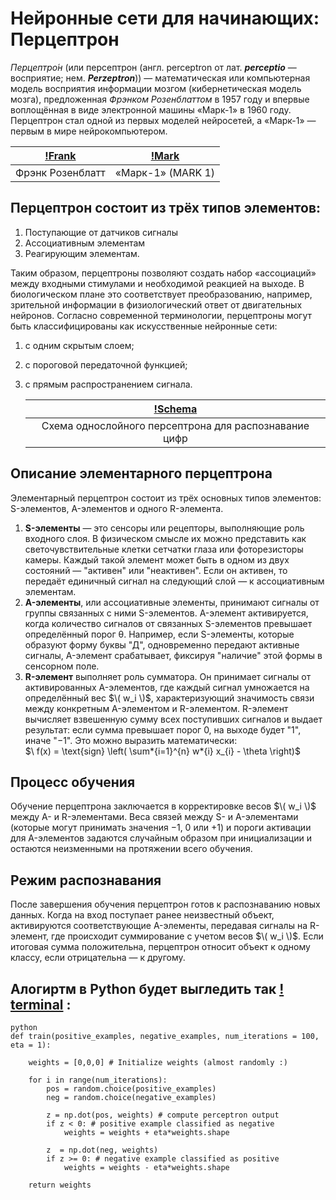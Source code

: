 # Нейронные сети для начинающих: Перцептрон

_Перцептро́н_ (или персептрон (англ. perceptron от лат. **_perceptio_** — восприятие; нем. **_Perzeptron_**)) — математическая или компьютерная модель восприятия информации мозгом (кибернетическая модель мозга), предложенная _Фрэнком Розенблаттом_ в 1957 году и впервые воплощённая в виде электронной машины «Марк-1» в 1960 году. Перцептрон стал одной из первых моделей нейросетей, а «Марк-1» — первым в мире нейрокомпьютером.

| [!Frank](./images/Фрэнк_Розенблатт.png) | [!Mark](./images/MARK%20_1%20.jpg) |
| :-------------------------------------: | :--------------------------------: |
|            Фрэнк Розенблатт             |         «Марк-1» (MARK 1)          |

## Перцептрон состоит из трёх типов элементов:

1. Поступающие от датчиков сигналы
2. Ассоциативным элементам
3. Реагирующим элементам.

Таким образом, перцептроны позволяют создать набор «ассоциаций» между входными стимулами и необходимой реакцией на выходе. В биологическом плане это соответствует преобразованию, например, зрительной информации в физиологический ответ от двигательных нейронов. Согласно современной терминологии, перцептроны могут быть классифицированы как искусственные нейронные сети:

1.  с одним скрытым слоем;
2.  с пороговой передаточной функцией;
3.  с прямым распространением сигнала.

    |          [!Schema](./images/Перцентрон.jpg)           |
    | :---------------------------------------------------: |
    | Схема однослойного персептрона для распознавание цифр |

## Описание элементарного перцептрона

Элементарный перцептрон состоит из трёх основных типов элементов: S-элементов, A-элементов и одного R-элемента.

1. **S-элементы** — это сенсоры или рецепторы, выполняющие роль входного слоя. В физическом смысле их можно представить как светочувствительные клетки сетчатки глаза или фоторезисторы камеры. Каждый такой элемент может быть в одном из двух состояний — "активен" или "неактивен". Если он активен, то передаёт единичный сигнал на следующий слой — к ассоциативным элементам.
2. **A-элементы**, или ассоциативные элементы, принимают сигналы от группы связанных с ними S-элементов. A-элемент активируется, когда количество сигналов от связанных S-элементов превышает определённый порог θ. Например, если S-элементы, которые образуют форму буквы "Д", одновременно передают активные сигналы, A-элемент срабатывает, фиксируя "наличие" этой формы в сенсорном поле.
3. **R-элемент** выполняет роль сумматора. Он принимает сигналы от активированных A-элементов, где каждый сигнал умножается на определённый вес $\( w_i \)$, характеризующий значимость связи между конкретным A-элементом и R-элементом. R-элемент вычисляет взвешенную сумму всех поступивших сигналов и выдает результат: если сумма превышает порог 0, на выходе будет "1", иначе "−1". Это можно выразить математически: <br/>
   $\ f(x) = \text{sign} \left( \sum*{i=1}^{n} w*{i} x\_{i} - \theta \right)\$

## Процесс обучения

Обучение перцептрона заключается в корректировке весов $\( w_i \)$ между A- и R-элементами. Веса связей между S- и A-элементами (которые могут принимать значения −1, 0 или +1) и пороги активации для A-элементов задаются случайным образом при инициализации и остаются неизменными на протяжении всего обучения.

## Режим распознавания

После завершения обучения перцептрон готов к распознаванию новых данных. Когда на вход поступает ранее неизвестный объект, активируются соответствующие A-элементы, передавая сигналы на R-элемент, где происходит суммирование с учетом весов $\( w_i \)$. Если итоговая сумма положительна, перцептрон относит объект к одному классу, если отрицательна — к другому.

## Алогиртм в Python будет выгледить так [! terminal](./images/terminal.png) :

```
python
def train(positive_examples, negative_examples, num_iterations = 100, eta = 1):

    weights = [0,0,0] # Initialize weights (almost randomly :)

    for i in range(num_iterations):
        pos = random.choice(positive_examples)
        neg = random.choice(negative_examples)

        z = np.dot(pos, weights) # compute perceptron output
        if z < 0: # positive example classified as negative
            weights = weights + eta*weights.shape

        z  = np.dot(neg, weights)
        if z >= 0: # negative example classified as positive
            weights = weights - eta*weights.shape

    return weights
```
